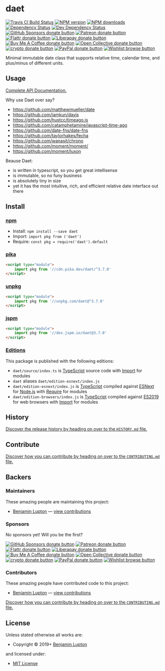 <!-- TITLE/ -->

<h1>daet</h1>

<!-- /TITLE -->


<!-- BADGES/ -->

<span class="badge-travisci"><a href="http://travis-ci.com/bevry/daet" title="Check this project's build status on TravisCI"><img src="https://img.shields.io/travis/com/bevry/daet/master.svg" alt="Travis CI Build Status" /></a></span>
<span class="badge-npmversion"><a href="https://npmjs.org/package/daet" title="View this project on NPM"><img src="https://img.shields.io/npm/v/daet.svg" alt="NPM version" /></a></span>
<span class="badge-npmdownloads"><a href="https://npmjs.org/package/daet" title="View this project on NPM"><img src="https://img.shields.io/npm/dm/daet.svg" alt="NPM downloads" /></a></span>
<span class="badge-daviddm"><a href="https://david-dm.org/bevry/daet" title="View the status of this project's dependencies on DavidDM"><img src="https://img.shields.io/david/bevry/daet.svg" alt="Dependency Status" /></a></span>
<span class="badge-daviddmdev"><a href="https://david-dm.org/bevry/daet#info=devDependencies" title="View the status of this project's development dependencies on DavidDM"><img src="https://img.shields.io/david/dev/bevry/daet.svg" alt="Dev Dependency Status" /></a></span>
<br class="badge-separator" />
<span class="badge-githubsponsors"><a href="https://github.com/sponsors/balupton" title="Donate to this project using GitHub Sponsors"><img src="https://img.shields.io/badge/github-donate-yellow.svg" alt="GitHub Sponsors donate button" /></a></span>
<span class="badge-patreon"><a href="https://patreon.com/bevry" title="Donate to this project using Patreon"><img src="https://img.shields.io/badge/patreon-donate-yellow.svg" alt="Patreon donate button" /></a></span>
<span class="badge-flattr"><a href="https://flattr.com/profile/balupton" title="Donate to this project using Flattr"><img src="https://img.shields.io/badge/flattr-donate-yellow.svg" alt="Flattr donate button" /></a></span>
<span class="badge-liberapay"><a href="https://liberapay.com/bevry" title="Donate to this project using Liberapay"><img src="https://img.shields.io/badge/liberapay-donate-yellow.svg" alt="Liberapay donate button" /></a></span>
<span class="badge-buymeacoffee"><a href="https://buymeacoffee.com/balupton" title="Donate to this project using Buy Me A Coffee"><img src="https://img.shields.io/badge/buy%20me%20a%20coffee-donate-yellow.svg" alt="Buy Me A Coffee donate button" /></a></span>
<span class="badge-opencollective"><a href="https://opencollective.com/bevry" title="Donate to this project using Open Collective"><img src="https://img.shields.io/badge/open%20collective-donate-yellow.svg" alt="Open Collective donate button" /></a></span>
<span class="badge-crypto"><a href="https://bevry.me/crypto" title="Donate to this project using Cryptocurrency"><img src="https://img.shields.io/badge/crypto-donate-yellow.svg" alt="crypto donate button" /></a></span>
<span class="badge-paypal"><a href="https://bevry.me/paypal" title="Donate to this project using Paypal"><img src="https://img.shields.io/badge/paypal-donate-yellow.svg" alt="PayPal donate button" /></a></span>
<span class="badge-wishlist"><a href="https://bevry.me/wishlist" title="Buy an item on our wishlist for us"><img src="https://img.shields.io/badge/wishlist-donate-yellow.svg" alt="Wishlist browse button" /></a></span>

<!-- /BADGES -->


<!-- DESCRIPTION/ -->

Minimal immutable date class that supports relative time, calendar time, and plus/minus of different units.

<!-- /DESCRIPTION -->


## Usage

[Complete API Documentation.](http://master.daet.bevry.surge.sh/docs/globals.html)

Why use Daet over say?

-   https://github.com/matthewmueller/date
-   https://github.com/iamkun/dayjs
-   https://github.com/hustcc/timeago.js
-   https://github.com/catamphetamine/javascript-time-ago
-   https://github.com/date-fns/date-fns
-   https://github.com/taylorhakes/fecha
-   https://github.com/wanasit/chrono
-   https://github.com/moment/moment/
-   https://github.com/moment/luxon

Beause Daet:

-   is written in typescript, so you get great intellisense
-   is immutable, so no funy business
-   is absolutely tiny in size
-   yet it has the most intuitive, rich, and efficient relative date interface out there

<!-- INSTALL/ -->

<h2>Install</h2>

<a href="https://npmjs.com" title="npm is a package manager for javascript"><h3>npm</h3></a>
<ul>
<li>Install: <code>npm install --save daet</code></li>
<li>Import: <code>import pkg from ('daet')</code></li>
<li>Require: <code>const pkg = require('daet').default</code></li>
</ul>

<a href="https://www.pika.dev/cdn" title="100% Native ES Modules CDN"><h3>pika</h3></a>

``` html
<script type="module">
    import pkg from '//cdn.pika.dev/daet/^3.7.0'
</script>
```

<a href="https://unpkg.com" title="unpkg is a fast, global content delivery network for everything on npm"><h3>unpkg</h3></a>

``` html
<script type="module">
    import pkg from '//unpkg.com/daet@^3.7.0'
</script>
```

<a href="https://jspm.io" title="Native ES Modules CDN"><h3>jspm</h3></a>

``` html
<script type="module">
    import pkg from '//dev.jspm.io/daet@3.7.0'
</script>
```

<h3><a href="https://editions.bevry.me" title="Editions are the best way to produce and consume packages you care about.">Editions</a></h3>

<p>This package is published with the following editions:</p>

<ul><li><code>daet/source/index.ts</code> is <a href="https://www.typescriptlang.org/" title="TypeScript is a typed superset of JavaScript that compiles to plain JavaScript. ">TypeScript</a> source code with <a href="https://babeljs.io/docs/learn-es2015/#modules" title="ECMAScript Modules">Import</a> for modules</li>
<li><code>daet</code> aliases <code>daet/edition-esnext/index.js</code></li>
<li><code>daet/edition-esnext/index.js</code> is <a href="https://www.typescriptlang.org/" title="TypeScript is a typed superset of JavaScript that compiles to plain JavaScript. ">TypeScript</a> compiled against <a href="https://en.wikipedia.org/wiki/ECMAScript#ES.Next" title="ECMAScript Next">ESNext</a> for <a href="https://nodejs.org" title="Node.js is a JavaScript runtime built on Chrome's V8 JavaScript engine">Node.js</a> with <a href="https://nodejs.org/dist/latest-v5.x/docs/api/modules.html" title="Node/CJS Modules">Require</a> for modules</li>
<li><code>daet/edition-browsers/index.js</code> is <a href="https://www.typescriptlang.org/" title="TypeScript is a typed superset of JavaScript that compiles to plain JavaScript. ">TypeScript</a> compiled against <a href="https://en.wikipedia.org/wiki/ECMAScript#10th_Edition_-_ECMAScript_2019" title="ECMAScript ES2019">ES2019</a> for web browsers with <a href="https://babeljs.io/docs/learn-es2015/#modules" title="ECMAScript Modules">Import</a> for modules</li></ul>

<!-- /INSTALL -->


<!-- HISTORY/ -->

<h2>History</h2>

<a href="https://github.com/bevry/daet/blob/master/HISTORY.md#files">Discover the release history by heading on over to the <code>HISTORY.md</code> file.</a>

<!-- /HISTORY -->


<!-- CONTRIBUTE/ -->

<h2>Contribute</h2>

<a href="https://github.com/bevry/daet/blob/master/CONTRIBUTING.md#files">Discover how you can contribute by heading on over to the <code>CONTRIBUTING.md</code> file.</a>

<!-- /CONTRIBUTE -->


<!-- BACKERS/ -->

<h2>Backers</h2>

<h3>Maintainers</h3>

These amazing people are maintaining this project:

<ul><li><a href="https://balupton.com">Benjamin Lupton</a> — <a href="https://github.com/bevry/daet/commits?author=balupton" title="View the GitHub contributions of Benjamin Lupton on repository bevry/daet">view contributions</a></li></ul>

<h3>Sponsors</h3>

No sponsors yet! Will you be the first?

<span class="badge-githubsponsors"><a href="https://github.com/sponsors/balupton" title="Donate to this project using GitHub Sponsors"><img src="https://img.shields.io/badge/github-donate-yellow.svg" alt="GitHub Sponsors donate button" /></a></span>
<span class="badge-patreon"><a href="https://patreon.com/bevry" title="Donate to this project using Patreon"><img src="https://img.shields.io/badge/patreon-donate-yellow.svg" alt="Patreon donate button" /></a></span>
<span class="badge-flattr"><a href="https://flattr.com/profile/balupton" title="Donate to this project using Flattr"><img src="https://img.shields.io/badge/flattr-donate-yellow.svg" alt="Flattr donate button" /></a></span>
<span class="badge-liberapay"><a href="https://liberapay.com/bevry" title="Donate to this project using Liberapay"><img src="https://img.shields.io/badge/liberapay-donate-yellow.svg" alt="Liberapay donate button" /></a></span>
<span class="badge-buymeacoffee"><a href="https://buymeacoffee.com/balupton" title="Donate to this project using Buy Me A Coffee"><img src="https://img.shields.io/badge/buy%20me%20a%20coffee-donate-yellow.svg" alt="Buy Me A Coffee donate button" /></a></span>
<span class="badge-opencollective"><a href="https://opencollective.com/bevry" title="Donate to this project using Open Collective"><img src="https://img.shields.io/badge/open%20collective-donate-yellow.svg" alt="Open Collective donate button" /></a></span>
<span class="badge-crypto"><a href="https://bevry.me/crypto" title="Donate to this project using Cryptocurrency"><img src="https://img.shields.io/badge/crypto-donate-yellow.svg" alt="crypto donate button" /></a></span>
<span class="badge-paypal"><a href="https://bevry.me/paypal" title="Donate to this project using Paypal"><img src="https://img.shields.io/badge/paypal-donate-yellow.svg" alt="PayPal donate button" /></a></span>
<span class="badge-wishlist"><a href="https://bevry.me/wishlist" title="Buy an item on our wishlist for us"><img src="https://img.shields.io/badge/wishlist-donate-yellow.svg" alt="Wishlist browse button" /></a></span>

<h3>Contributors</h3>

These amazing people have contributed code to this project:

<ul><li><a href="https://balupton.com">Benjamin Lupton</a> — <a href="https://github.com/bevry/daet/commits?author=balupton" title="View the GitHub contributions of Benjamin Lupton on repository bevry/daet">view contributions</a></li></ul>

<a href="https://github.com/bevry/daet/blob/master/CONTRIBUTING.md#files">Discover how you can contribute by heading on over to the <code>CONTRIBUTING.md</code> file.</a>

<!-- /BACKERS -->


<!-- LICENSE/ -->

<h2>License</h2>

Unless stated otherwise all works are:

<ul><li>Copyright &copy; 2019+ <a href="https://balupton.com">Benjamin Lupton</a></li></ul>

and licensed under:

<ul><li><a href="http://spdx.org/licenses/MIT.html">MIT License</a></li></ul>

<!-- /LICENSE -->
